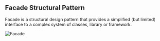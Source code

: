 
## Facade Structural Pattern

Facade is a structural design pattern that provides a simplified (but limited) interface to a complex system of classes, library or framework.


![Facade](https://github.com/muarshad01/Python-Design-Patterns/blob/main/Structural_Design_Patterns/Facade/images/facade.png)
